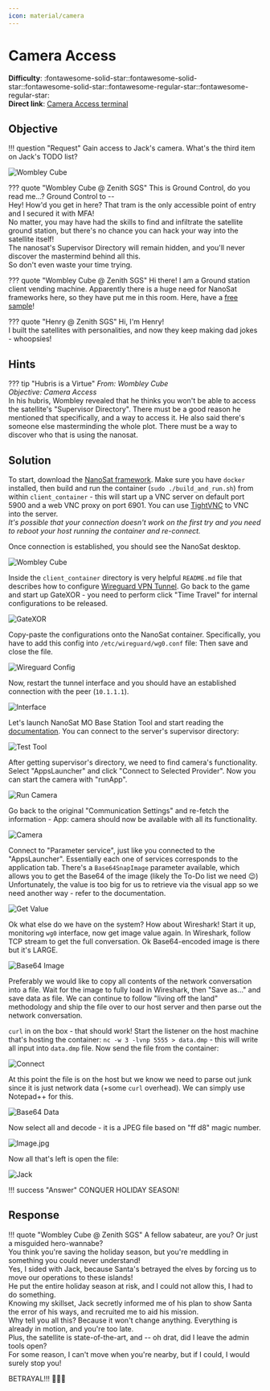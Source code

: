 ```yaml
---
icon: material/camera
---
```


# Camera Access

**Difficulty**: :fontawesome-solid-star::fontawesome-solid-star::fontawesome-solid-star::fontawesome-regular-star::fontawesome-regular-star:<br/>
**Direct link**: [Camera Access terminal](https://nanosat.one?&challenge=satmissile&username=rack3t&id=256f1214-9da8-4dd9-922f-348deb332da6&area=si-zenithsgs&location=5,4&tokens=&dna=ATATATTAATATATATATATATATATATATATCGATATGCATATATATATATGCATATATATATATATATATATATTAGCATATATATATATATGCATATATATATATGCATATATATTA)

## Objective

!!! question "Request"
    Gain access to Jack's camera. What's the third item on Jack's TODO list?

![Wombley Cube](../img/objectives/o21/WombleyCube.jpg)

??? quote "Wombley Cube @ Zenith SGS"
    This is Ground Control, do you read me...? Ground Control to --<br/>
    Hey! How'd you get in here? That tram is the only accessible point of entry and I secured it with MFA!<br/>
    No matter, you may have had the skills to find and infiltrate the satellite ground station, but there's no chance you can hack your way into the satellite itself!<br/>
    The nanosat's Supervisor Directory will remain hidden, and you'll never discover the mastermind behind all this.<br/>
    So don't even waste your time trying.<br/>

??? quote "Wombley Cube @ Zenith SGS"
    Hi there! I am a Ground station client vending machine. Apparently there is a huge need for NanoSat frameworks here, so they have put me in this room. Here, have a [free sample](https://www.holidayhackchallenge.com/2023/client_container.zip)!

??? quote "Henry @ Zenith SGS"
    Hi, I'm Henry!<br/>
    I built the satellites with personalities, and now they keep making dad jokes - whoopsies!


## Hints
??? tip "Hubris is a Virtue"
    <i>From: Wombley Cube<br/>
    Objective: Camera Access</i><br/>
    In his hubris, Wombley revealed that he thinks you won't be able to access the satellite's "Supervisor Directory". There must be a good reason he mentioned that specifically, and a way to access it. He also said there's someone else masterminding the whole plot. There must be a way to discover who that is using the nanosat.



    
## Solution
To start, download the [NanoSat framework](https://www.holidayhackchallenge.com/2023/client_container.zip). Make sure you have `docker` installed, then build and run the container (`sudo ./build_and_run.sh`) 
from within `client_container` - this will start up a VNC server on default port 5900 and a web VNC proxy on port 6901. You can use [TightVNC](https://www.tightvnc.com/download.php) to VNC into the server.<br/>
<i>It's possible that your connection doesn't work on the first try and you need to reboot your host running the container and re-connect.</i>

Once connection is established, you should see the NanoSat desktop.

![Wombley Cube](../img/objectives/o21/desktop.jpg)

Inside the `client_container` directory is very helpful `README.md` file that describes how to configure [Wireguard VPN Tunnel](https://www.wireguard.com/).
Go back to the game and start up GateXOR - you need to perform click "Time Travel" for internal configurations to be released.

![GateXOR](../img/objectives/o21/gatexor.jpg)

Copy-paste the configurations onto the NanoSat container. Specifically, you have to add this config into `/etc/wireguard/wg0.conf` file:
Then save and close the file.

![Wireguard Config](../img/objectives/o21/wireguard.jpg)

Now, restart the tunnel interface and you should have an established connection with the peer (`10.1.1.1`).

![Interface](../img/objectives/o21/int.jpg)

Let's launch NanoSat MO Base Station Tool and start reading the [documentation](https://nanosat-mo-framework.readthedocs.io/en/latest/opssat/testing.html).
You can connect to the server's supervisor directory:

![Test Tool](../img/objectives/o21/testtool.jpg)

After getting supervisor's directory, we need to find camera's functionality.
Select "AppsLauncher" and click "Connect to Selected Provider".
Now you can start the camera with "runApp".

![Run Camera](../img/objectives/o21/camerarun.jpg)

Go back to the original "Communication Settings" and re-fetch the information - App: camera should now be available with all its functionality.

![Camera](../img/objectives/o21/camera.jpg)

Connect to "Parameter service", just like you connected to the "AppsLauncher". Essentially each one of services corresponds to the application tab.
There's a `Base64SnapImage` parameter available, which allows you to get the Base64 of the image (likely the To-Do list we need 😉)
Unfortunately, the value is too big for us to retrieve via the visual app so we need another way - refer to the documentation.

![Get Value](../img/objectives/o21/getvalue.jpg)

Ok what else do we have on the system? How about Wireshark! Start it up, monitoring `wg0` interface, now get image value again.
In Wireshark, follow TCP stream to get the full conversation. Ok Base64-encoded image is there but it's LARGE.

![Base64 Image](../img/objectives/o21/b64image.jpg)

Preferably we would like to copy all contents of the network conversation into a file. Wait for the image to fully load in Wireshark, then
"Save as..." and save data as file.
We can continue to follow "living off the land" methodology and ship the file over to our host server and then parse out the network conversation.

`curl` in on the box - that should work! Start the listener on the host machine that's hosting the container: `nc -w 3 -lvnp 5555 > data.dmp` - this will 
write all input into `data.dmp` file. Now send the file from the container:

![Connect](../img/objectives/o21/connect.jpg)

At this point the file is on the host but we know we need to parse out junk since it is just network data (+some `curl` overhead).
We can simply use Notepad++ for this.

![Base64 Data](../img/objectives/o21/b64data.jpg)

Now select all and decode - it is a JPEG file based on "ff d8" magic number.

![Image.jpg](../img/objectives/o21/image.jpg)

Now all that's left is open the file:

![Jack](../img/objectives/o21/jack.jpg)

!!! success "Answer"
    CONQUER HOLIDAY SEASON!
    
## Response
!!! quote "Wombley Cube @ Zenith SGS"
    A fellow sabateur, are you? Or just a misguided hero-wannabe?<br/>
    You think you're saving the holiday season, but you're meddling in something you could never understand!<br/>
    Yes, I sided with Jack, because Santa's betrayed the elves by forcing us to move our operations to these islands!<br/>
    He put the entire holiday season at risk, and I could not allow this, I had to do something.<br/>
    Knowing my skillset, Jack secretly informed me of his plan to show Santa the error of his ways, and recruited me to aid his mission.<br/>
    Why tell you all this? Because it won't change anything. Everything is already in motion, and you're too late.<br/>
    Plus, the satellite is state-of-the-art, and -- oh drat, did I leave the admin tools open?<br/>
    For some reason, I can't move when you're nearby, but if I could, I would surely stop you!
    
BETRAYAL!!! 🤬🤬🤬